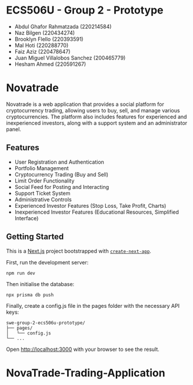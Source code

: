 # ECS506U - Group 2 - Prototype

- Abdul Ghafor Rahmatzada (220214584)
- Naz Bilgen (220434274)
- Brooklyn Flello (220393591)
- Mal Hoti (220288770)
- Faiz Aziz (220478647)
- Juan Miguel Villalobos Sanchez (200465779)
- Hesham Ahmed (220591267)

# Novatrade

Novatrade is a web application that provides a social platform for cryptocurrency trading, allowing users to buy, sell, and manage various cryptocurrencies. The platform also includes features for experienced and inexperienced investors, along with a support system and an administrator panel.

## Features

- User Registration and Authentication
- Portfolio Management
- Cryptocurrency Trading (Buy and Sell)
- Limit Order Functionality
- Social Feed for Posting and Interacting
- Support Ticket System
- Administrative Controls
- Experienced Investor Features (Stop Loss, Take Profit, Charts)
- Inexperienced Investor Features (Educational Resources, Simplified Interface)

## Getting Started

This is a [Next.js](https://nextjs.org/) project bootstrapped with [`create-next-app`](https://github.com/vercel/next.js/tree/canary/packages/create-next-app).

First, run the development server:

```
npm run dev
```

Then initialise the database:

```
npx prisma db push
```

Finally, create a config.js file in the pages folder with the necessary API keys:

```
swe-group-2-ecs506u-prototype/
├── pages/
│   └── config.js
└── ...
```

Open [http://localhost:3000](http://localhost:3000) with your browser to see the result.

# NovaTrade-Trading-Application
